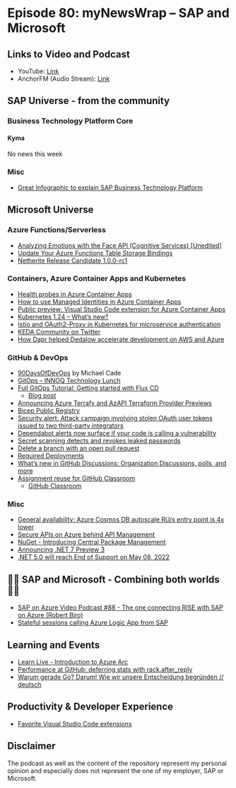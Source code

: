 # Episode 80: myNewsWrap – SAP and Microsoft

## Links to Video and Podcast

* YouTube: [Link](https://youtu.be/MoARiN5dmwE)
* AnchorFM (Audio Stream): [Link](https://anchor.fm/christian-lechner/episodes/myNewsWrap--SAP-and-Microsoft-Episode-80-e1h8i5l)

## SAP Universe - from the community

### Business Technology Platform Core

#### Kyma

No news this week

### Misc

* [Great Infographic to explain SAP Business Technology Platform](https://blogs.sap.com/2022/04/11/great-infographic-to-explain-sap-business-technology-platform/)

## Microsoft Universe

### Azure Functions/Serverless

* [Analyzing Emotions with the Face API (Cognitive Services) [Unedited]](https://youtu.be/LUZx8ywCA2A)
* [Update Your Azure Functions Table Storage Bindings](https://markheath.net/post/azure-functions-table-storage)
* [Netherite Release Candidate 1.0.0-rc1](https://github.com/microsoft/durabletask-netherite/releases/tag/1.0.0-rc1)

### Containers, Azure Container Apps and Kubernetes

* [Health probes in Azure Container Apps](https://docs.microsoft.com/azure/container-apps/health-probes?tabs=arm-template?WT.mc_id=AZ-MVP-5004195)
* [How to use Managed Identities in Azure Container Apps](https://medium.com/medialesson/how-to-use-managed-identities-in-azure-container-apps-1705d1ed4519)
* [Public preview: Visual Studio Code extension for Azure Container Apps](https://azure.microsoft.com/updates/public-preview-visual-studio-code-extension-for-azure-container-apps/?WT.mc_id=AZ-MVP-5004195)
* [Kubernetes 1.24 – What’s new?](https://sysdig.com/blog/kubernetes-1-24-whats-new/)
* [Istio and OAuth2-Proxy in Kubernetes for microservice authentication](https://elastisys.com/istio-and-oauth2-proxy-in-kubernetes-for-microservice-authentication/)
* [KEDA Community on Twitter](https://twitter.com/i/communities/1510621223658610688)
* [How Dapr helped Dedalow accelerate development on AWS and Azure](https://blog.dapr.io/posts/2022/04/05/how-dapr-helped-dedalow-accelerate-development-on-aws-and-azure/)

### GitHub & DevOps

* [90DaysOfDevOps](https://github.com/MichaelCade/90DaysOfDevOps) by Michael Cade
* [GitOps – INNOQ Technology Lunch](https://youtu.be/-lnLEr8V9n4)
* [Full GitOps Tutorial: Getting started with Flux CD](https://youtu.be/5u45lXmhgxA)
  * [Blog post](https://anaisurl.com/full-tutorial-getting-started-with-flux-cd/)
* [Announcing Azure Terrafy and AzAPI Terraform Provider Previews](https://techcommunity.microsoft.com/t5/azure-tools-blog/announcing-azure-terrafy-and-azapi-terraform-provider-previews/ba-p/3270937?WT.mc_id=DOP-MVP-5004195)
* [Bicep Public Registry](https://github.com/Azure/bicep/releases/tag/v0.5.6)
* [Security alert: Attack campaign involving stolen OAuth user tokens issued to two third-party integrators](https://github.blog/2022-04-15-security-alert-stolen-oauth-user-tokens/)
* [Dependabot alerts now surface if your code is calling a vulnerability](https://github.blog/2022-04-14-dependabot-alerts-now-surface-if-code-is-calling-vulnerability/)
* [Secret scanning detects and revokes leaked passwords](https://github.blog/changelog/2022-04-11-secret-scanning-detects-and-revokes-leaked-passwords/)
* [Delete a branch with an open pull request](https://github.blog/changelog/2022-04-12-delete-a-branch-with-an-open-pull-request/)
* [Required Deployments](https://github.blog/changelog/2022-04-12-required-deployments/)
* [What’s new in GitHub Discussions: Organization Discussions, polls, and more](https://github.blog/2022-04-12-whats-new-in-github-discussions-organization-discussions-polls-and-more/)
* [Assignment reuse for GitHub Classroom](https://github.blog/changelog/2022-04-13-assignment-reuse-for-github-classroom/)
  * [GitHub Classroom](https://docs.github.com/en/education/manage-coursework-with-github-classroom)

### Misc

* [General availability: Azure Cosmos DB autoscale RU/s entry point is 4x lower](https://azure.microsoft.com/updates/general-availability-azure-cosmos-db-autoscale-rus-entry-point-is-4x-lower/?WT.mc_id=AZ-MVP-5004195)
* [Secure APIs on Azure behind API Management](https://techcommunity.microsoft.com/t5/apps-on-azure-blog/secure-apis-on-azure-behind-api-management/ba-p/3281374?WT.mc_id=DT-MVP-5004195)
* [NuGet - Introducing Central Package Management](https://devblogs.microsoft.com/nuget/introducing-central-package-management/?WT.mc_id=DT-MVP-5004195)
* [Announcing .NET 7 Preview 3](https://devblogs.microsoft.com/dotnet/announcing-dotnet-7-preview-3/?WT.mc_id=DT-MVP-5004195)
* [.NET 5.0 will reach End of Support on May 08, 2022](https://devblogs.microsoft.com/dotnet/dotnet-5-end-of-support-update/?WT.mc_id=DT-MVP-5004195)

## 🐱‍👤 SAP and Microsoft - Combining both worlds 🐱‍👤

* [SAP on Azure Video Podcast #88 - The one connecting RISE with SAP on Azure (Robert Biro)](https://youtu.be/5NvhxLtDjr4)
* [Stateful sessions calling Azure Logic App from SAP](https://techcommunity.microsoft.com/t5/integrations-on-azure-blog/stateful-sessions-calling-azure-logic-app-from-sap/ba-p/3285310?WT.mc_id=DT-MVP-5004195)

## Learning and Events

* [Learn Live - Introduction to Azure Arc](https://youtu.be/rNa74yxwhU0)
* [Performance at GitHub: deferring stats with rack.after_reply](https://github.blog/2022-04-11-performance-at-github-deferring-stats-with-rack-after_reply/)
* [Warum gerade Go? Darum! Wie wir unsere Entscheidung begründen // deutsch](https://youtu.be/wc5adu6396A)

## Productivity & Developer Experience

* [Favorite Visual Studio Code extensions](https://zimmergren.net/top-visual-studio-code-extensions/)

## Disclaimer

The podcast as well as the content of the repository represent my personal opinion and especially does not represent the one of my employer, SAP or Microsoft.
